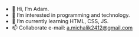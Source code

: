 - 👋 Hi, I’m Adam.
- 👀 I’m interested in programming and technology.
- 🌱 I’m currently learning HTML, CSS, JS.
- 📫 Collaborate e-mail: a.michalik2412@gmail.com
